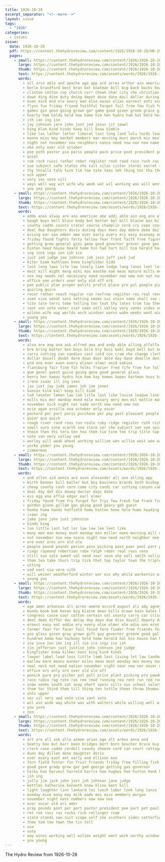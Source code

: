 ```yaml
---
title: 1926-10-28
excerpt_separator: "<!--more-->"
layout: issue
tags:
  - "1926"
categories:
  - issues
issue:
  date: 1926-10-28
  pdf: https://content.thehydroreview.com/content/1926/1926-10-28/HR-1926-10-28.pdf
  pages:
    - small: https://content.thehydroreview.com/content/1926/1926-10-28/small/HR-1926-10-28-01.jpg
      large: https://content.thehydroreview.com/content/1926/1926-10-28/large/HR-1926-10-28-01.jpg
      thumb: https://content.thehydroreview.com/content/1926/1926-10-28/thumbnails/HR-1926-10-28-01.jpg
      text: https://content.thehydroreview.com/assets/words/1926/1926-10-28/HR-1926-10-28-01.txt
      words:
        - all arco able and apache ago app ard acres arthur ain american ache ask are
        - berle brandford best bran bot boatman bill big back backs board beer brides bethe begin bring birden bis body belt bradford bride been baptist but brought bull barber both bee burich bottom brown bye ber bridge bar
        - clinton cotton cop church corr chown char city che christian cases chant class cool comes corner christians caddo chief can clark certain corn cotto constance con come county
        - down ding dine duty doing depot dose date dail dollar during daughter don done doubt due day demo demille downs
        - even esch end ele every ean else eason elias earnest entz ever enter
        - flynn fun friday friend faithful forget fail from few fish fore found famous finan fall forward far farm first fast file felton foree fair ford fon favor for farmer
        - games gin goon going grown gor game good given groom grace gill gull graham geary general grounds gain garvey goss gat
        - hearty hom halda held how home him hen hydro hum hot hold heres han her has herndon high halt hell hand hatfield horse
        - ith ian ing ise
        - jay johnson jern john just jed jesus jit jewel
        - king klan kind kinds keep kill know kimble
        - like las lather latter liberal last long land lulu lords leader lay let low lon love learn little
        - manne miss may market members mar morning most march mis meal mos man made marie monday must mai mone mer many mean masters money million mail men mead more maggie mention mee
        - night not november nov neighbors nance need now non new name ness nine
        - oke only over old october
        - pee poth pastor pie paris people pack price poot president pounds plant public park past present par peasant plenty pretty powder pic perfect peak pound plan part princess pow
        - quiet
        - rob rock russi rather reber register rook read rain rush ras royal ret river
        - sue subject safe states she salt silas sister stores secret season stock score state seen sole sales suit sunday saturday special soul ser story sika say stand son seems speake set south simmons southern standing supper sol service step shoe still said seem sun starring suits soon store shown sott selling suen sons screen stead sermon sept storm see swartzendruber sturdy sale sacks street
        - thy thralls talk ture tim toe tate tees teh thing toc tha the tae togo than teas ten taken test tin too then take tures them town
        - uch upper
        - very vas vote vill
        - ways well way wit wife why week wat wil working was will went want ward wine ware warkentin weather with watch weeks waters war wilson
        - you yea young
    - small: https://content.thehydroreview.com/content/1926/1926-10-28/small/HR-1926-10-28-02.jpg
      large: https://content.thehydroreview.com/content/1926/1926-10-28/large/HR-1926-10-28-02.jpg
      thumb: https://content.thehydroreview.com/content/1926/1926-10-28/thumbnails/HR-1926-10-28-02.jpg
      text: https://content.thehydroreview.com/assets/words/1926/1926-10-28/HR-1926-10-28-02.txt
      words:
        - addo anas alway are ana american abe addi able ain ang ano ates aves all ark ave ago amend aid ach atter ables aud ani ary and
        - baugh boys bell blain body but better bel bill blaine boo bil ballot best big both born bea been begin business boy bune bree ben
        - county caddo counts crater course champlin cord cry cope court christmas cares can cure code close character clerk class cia cooper carswell call cam congress col chance christ coman cha cal come citizen
        - deal dop daughters divis during days does day dobre demo dail daily dollar darko deep der differ danger
        - essing ear ean ember eme ever early every ery easy economy engineer eve eye end
        - friday found fights forty fellow fear front faith free figures fast fred farms fund fail from farmer few forth frie far fran fair farm for frank first flood friends
        - getting grew general gins gene good governor grover gave gas gen gin given ganda gee
        - hinton heed house heard home hin had hart hill him herald harry honesty how hundred hag high hus hose hon hea haves helen hey has hor hence half hydro heit hen hour
        - ing ince ings ion ish ice
        - just jed judge jee johnson job jess jeff jack jud
        - kiter kimm kathleen know kingfisher kidd
        - last long laws life law lovely lime lodge lang lanes lent large little lies let less looke lant lie leh lave lankard low lean levy
        - mest mill might mong miki mas manthe mae meas mature mills men may means much mechanic made mean mons must many mound more man most major
        - nov nay needs nel necessary need november nee new nun nat nas now night name nape not novel nates north ness nade news
        - office ono orders over only old off ork
        - pan public plan proper politi profit place pro pol people pie pay promise pinion petit pas present per phy part private pere plants
        - quiring quire
        - recor rather reach regular run renfrow register res real reno ree roads rat read rich ready record rot reasons rank
        - seen sion senat sens setting seems sui stain somo shall see situ sees stock say small salary straight six sincere safe samples seem strange session sean service such school senator study sur sou schools saturday set second said state strong sary special smile sines
        - tite tale terri tobe telling ton teat thy tates trom too thee the ting thar tae treasure than times ten truly them toe take talk thome tax train town tor
        - vant von vote voter viet veen vell valley very vanes vides ver
        - wilson wife way worlds work windsor warns wake weeks went win write with will want working wien while waste weak wil warn worst was willing well
        - young you
    - small: https://content.thehydroreview.com/content/1926/1926-10-28/small/HR-1926-10-28-03.jpg
      large: https://content.thehydroreview.com/content/1926/1926-10-28/large/HR-1926-10-28-03.jpg
      thumb: https://content.thehydroreview.com/content/1926/1926-10-28/thumbnails/HR-1926-10-28-03.jpg
      text: https://content.thehydroreview.com/assets/words/1926/1926-10-28/HR-1926-10-28-03.txt
      words:
        - alva are ang ana ask alfred awa and andy able alling alfalfa arthur arent aid ale ast age alle ave all armstrong
        - bro bring batter ben boys bile bly busi baki boyd bell but been boucher brings bonus bill back boatman baal bay bank bitter
        - carry cutting can candies cast cold cox cram che change clerk caddo coit county class conor cane city cary call cop carver constant cal
        - dollar duvall doubt dorm down door dole day dave demille denison drinks don dunlap dinner duke demand dan daily
        - end eno ever even every elinor elmer enid eakins
        - flansburg fair fine fin folks frazier fred fife from fun fall friday fett for favor first fries figures flynn free farm friesen fam
        - gum genel guest guise going gene good general glass
        - henry her hamas hydro him hom hay homes hopes hartman huss had has helen held hest home how haggard harry herndon hare
        - irene isaac ill ing ives
        - jas just jay jude james joh joe jonet
        - kansas kind kall keep kill kidd
        - lad lasater lemon law lak litle last like louise league line lankard logan lake less lon long levy lay let las
        - mills mis mor monday mond mile mcnary mery mon mil mattie master miles maude moran million meal mill made more marion money mckee matter many most miss miller may
        - november nick night not nade north now need new non
        - ocie ogan orville ona october only oscar
        - packard por part paris purchase per pay past pleasant people ports pick prior pro poor
        - quier qua quick
        - rough river rand rous run reale ruby ridge register ruth rich ress ralph rate rose rae russell rufus rail riggs
        - small suro sone scarth sea store sor she subject sen see spice such school snow suit steady standard state salon schoo stella short station sie special son sale stoves service soe start sister sylvester september shea saturday states sunday schools sari sal sisson
        - thein then thi tera ten tea them tie tine tee trip title tap than theron thing the trick tobe teal tom tai tax treat trull talmadge tat
        - vote van very valley ved
        - worley will weak wheat working william wen willie west wee wate willis wack wear work wyatt withers wilson was week wilton weather want with went
        - yorke yoder you young
        - zimmerman
    - small: https://content.thehydroreview.com/content/1926/1926-10-28/small/HR-1926-10-28-04.jpg
      large: https://content.thehydroreview.com/content/1926/1926-10-28/large/HR-1926-10-28-04.jpg
      thumb: https://content.thehydroreview.com/content/1926/1926-10-28/thumbnails/HR-1926-10-28-04.jpg
      text: https://content.thehydroreview.com/assets/words/1926/1926-10-28/HR-1926-10-28-04.txt
      words:
        - and allen aid annie are ason alexander all ave alling app
        - birth benner bill butler but buy business brands both bishop best blake bright bank
        - cheap county cash corn come city candi car cutting canyon cable cotton carly cat cecil came cedar carry cleveland coupe company col chance church
        - deal day dat dix dewey doctor days date
        - ess egg ene effie edgar earl elmer
        - friday found from fry forget for frys few fresh fam frank field full fee first fare
        - gordon given gillam gan going good geary goh guest
        - henke huma hands hatfield home hinton hone hole hume heading halls house hauler hin hydro hen her had height
        - isaac ing
        - jake jone john just johnston
        - kinds king
        - lon little last let lor law low lee leet like
        - many mon man money much monday min miller mane morning mill mattress mer market mound merry mcalester marion made miss maude
        - not november nie new niece night now need north neighbor nee news
        - ore over ores orn old ole
        - people pound pounds person pins picking past paar pool part pretty phon place
        - rings raymond robertson robe ralph reber real ross reno
        - still sun sale sweet sal send sear soon she sell smith selling sunday sales start sas stranger service style seeds say see sick stoves season spring sedan special store sisson son sae stephen
        - them tea take thurs trip tick thet top taylor town the triplett tod tier ten ton tes tool tag tra
        - utting
        - ved vent via vere vith
        - will weiner weatherford winter war win why while warkentin willeford was want wire with welcome week went
        - young you
    - small: https://content.thehydroreview.com/content/1926/1926-10-28/small/HR-1926-10-28-05.jpg
      large: https://content.thehydroreview.com/content/1926/1926-10-28/large/HR-1926-10-28-05.jpg
      thumb: https://content.thehydroreview.com/content/1926/1926-10-28/thumbnails/HR-1926-10-28-05.jpg
      text: https://content.thehydroreview.com/assets/words/1926/1926-10-28/HR-1926-10-28-05.txt
      words:
        - age amon arkansas all acres amend accord august ali ady agney and aid ago ane able are austin atwater anna asa ain ary
        - bonds book bob beven big blaine been bills brown bain bales business bee begin books bond best bingen but bor bak bull butcher back bill blue banner brownlee bars bear braly bout both
        - congress cause cour cotton certain col county carry car crisco court crease cadd comanche close call cute college counts course clever chance criss cake can cash cast cane cam caddo cattle caren city cary con
        - dent demo differ dec delay day days due dise duvall deputy dark does dow daily donate date
        - ernest easy ent eddie ery every else elmer elm edie eno eron eakin even
        - farmer fear for favor fail found fore finder free friends forget former floyd ferson few farm full fast from frank fund flood
        - gas glass given gray grown gift guy governor greene good gallon george game gross goods green
        - hundred homa how hackney held home herald hal hie house han him harrow hand has hydro hens holley hinton humes heir hus hua
        - ina ince ion ims ing ill ise ira ings ice ish
        - jin jefferson just justice john johnson jed judge
        - kingfisher know kilmer kent king kind kinds
        - lawyer label lead loss little lamb last living let law landmark like live long less large letter light
        - marlow more means manner miles mean most monday men money made mill man manche merit must mary may marshall might matter mer mas maj male morgan meager many
        - neel neck not need nation november night near now nor never needs nary nade nowka note
        - office ors only orn over old ole off
        - penick pure pry picker pol poll price plant picking pro powder present passer passage place persona pan pears people power pald payment per pond pay private pick
        - race radio rag rate ras ree read running rea rent run red room regular record ranks root russell
        - snow seems south sat soap short speis sills sus school salary seven shall sule schools steady sunday sue sens sides sea sha ser such sen service said springs stock shows spencer stamp shooter seen sincere selves sale shou square stephens saturday say session state still stand see sink slight son study senator
        - thom tor thind them till thing ten tuttle thoms throw thomas than track tom ton tell tood tax the tan ting talkington times then tate tock
        - unti upper
        - ver vil very ved vote vise vant veto
        - wil win wide way white was with walters while willing well windsor ways west write want weeks worn wade wun worth will washington worthy week
        - you york
        - zen
    - small: https://content.thehydroreview.com/content/1926/1926-10-28/small/HR-1926-10-28-06.jpg
      large: https://content.thehydroreview.com/content/1926/1926-10-28/large/HR-1926-10-28-06.jpg
      thumb: https://content.thehydroreview.com/content/1926/1926-10-28/thumbnails/HR-1926-10-28-06.jpg
      text: https://content.thehydroreview.com/assets/words/1926/1926-10-28/HR-1926-10-28-06.txt
      words:
        - art are all ask allo aimee arias age alt arbes anna and
        - beatty box but barr been bridges bert born boucher bruce buy both benedict brown baptist balance bal big blane
        - clerk case caddo cordell county cheese cord can court cottage carl coleman come canning cone cork class caldwell church coll cas cooper
        - dunn day dillon done daughter doris
        - ever every east ent early end ellison exe
        - fern field foster fin fruit friends friday free filling fish for frank frost
        - good gave grady grew gar gad george getting gas governor
        - hicks han harvest harreld harris how hughes hee hinton henk had hatch halls henry harry home hydro hardware him hei her has
        - ish ing
        - jolly jim jack john just joh johnson jane judge
        - kettles katherine kenneth know kline kent kill
        - light laughter linn lankard les lunch labor look long lance leyes less
        - monday mine many may milk made mei miss members morgan
        - november night nest numbers new now nee
        - over oscar old ori omer
        - pray pounds post per port pastor president pee part pet pauline poll perle paul pearse por pone people present potter
        - ret ree ravi rai rocks rick rollinger roam
        - state stands sae suit scope self she scothorn sides satterfield sewing stockton seen senator single still set sor six space sunday sho sell such states see sas station
        - thee tom tow town the tin toll
        - use
        - vote
        - way wines working well wilson weight went work worthy window walters with wil war wing ware was will white week world
        - you young
---
```


The Hydro Review from 1926-10-28

<!--more-->

